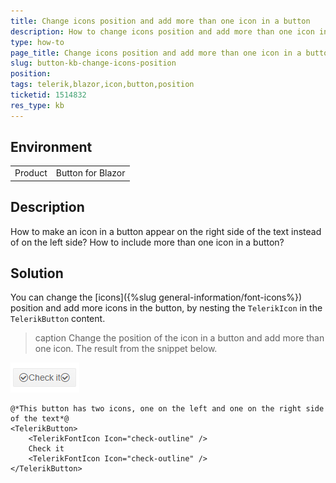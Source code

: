 ```yaml
---
title: Change icons position and add more than one icon in a button
description: How to change icons position and add more than one icon in a button?
type: how-to
page_title: Change icons position and add more than one icon in a button
slug: button-kb-changе-icons-position
position: 
tags: telerik,blazor,icon,button,position
ticketid: 1514832
res_type: kb
---
```


## Environment
<table>
	<tbody>
		<tr>
			<td>Product</td>
			<td>Button for Blazor</td>
		</tr>
	</tbody>
</table>


## Description
How to make an icon in a button appear on the right side of the text instead of on the left side?
How to include more than one icon in a button?

## Solution
You can change the [icons]({%slug general-information/font-icons%}) position and add more icons in the button, by nesting the `TelerikIcon` in the `TelerikButton` content.


>caption Change the position of the icon in a button and add more than one icon. The result from the snippet below.

![Button with two icons](images/button-change-icon-position-example.png)

````CSHTML
@*This button has two icons, one on the left and one on the right side of the text*@
<TelerikButton>
    <TelerikFontIcon Icon="check-outline" />
    Check it
    <TelerikFontIcon Icon="check-outline" />
</TelerikButton>
````
